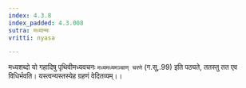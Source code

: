 ```yaml
---
index: 4.3.8
index_padded: 4.3.008
sutra: मध्यान्मः
vritti: nyasa

---
```

मध्यशब्दो यो गहादिषु पृथिवीमध्यवचनः `मध्यमध्यमञ्चाण् चरणे` (ग.सू,.99) इति पठ्यते, ततस्तु तत एव विधिर्भवति। यस्त्वन्यस्तस्येह ग्रहणं वेदितव्यम्।।